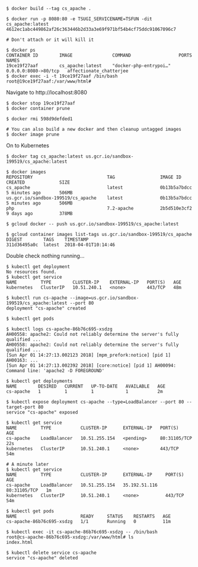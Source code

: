 

    $ docker build --tag cs_apache .

    $ docker run -p 8080:80 -e TSUGI_SERVICENAME=TSFUN -dit cs_apache:latest
    4612ec1abc449862af26c363446b2d33a3e69f971bf54b4cf75ddc91067096c7

    # Don't attach or it will kill it

    $ docker ps
    CONTAINER ID        IMAGE               COMMAND                  PORTS                  NAMES
    19ce19f27aaf        cs_apache:latest    "docker-php-entrypoi…"   0.0.0.0:8080->80/tcp   affectionate_chatterjee
    $ docker exec -i -t 19ce19f27aaf /bin/bash
    root@19ce19f27aaf:/var/www/html# 

Navigate to http://localhost:8080

    $ docker stop 19ce19f27aaf
    $ docker container prune
    
    $ docker rmi 598d9defded1

    # You can also build a new docker and then cleanup untagged images
    $ docker image prune

On to Kubernetes

    $ docker tag cs_apache:latest us.gcr.io/sandbox-199519/cs_apache:latest

    $ docker images
    REPOSITORY                            TAG                 IMAGE ID            CREATED             SIZE
    cs_apache                             latest              0b13b5a7bdcc        5 minutes ago       506MB
    us.gcr.io/sandbox-199519/cs_apache    latest              0b13b5a7bdcc        5 minutes ago       506MB
    php                                   7.2-apache          2b5d510e3cf2        9 days ago          378MB

    $ gcloud docker -- push us.gcr.io/sandbox-199519/cs_apache:latest

    $ gcloud container images list-tags us.gcr.io/sandbox-199519/cs_apache
    DIGEST        TAGS    TIMESTAMP
    311d36495a0c  latest  2018-04-01T10:14:46

Double check nothing running...

    $ kubectl get deployment
    No resources found.
    $ kubectl get service
    NAME         TYPE        CLUSTER-IP    EXTERNAL-IP   PORT(S)   AGE
    kubernetes   ClusterIP   10.51.240.1   <none>        443/TCP   48m

    $ kubectl run cs-apache --image=us.gcr.io/sandbox-199519/cs_apache:latest --port 80
    deployment "cs-apache" created

    $ kubectl get pods

    $ kubectl logs cs-apache-86b76c695-xsdzg 
    AH00558: apache2: Could not reliably determine the server's fully qualified ...
    AH00558: apache2: Could not reliably determine the server's fully qualified ...
    [Sun Apr 01 14:27:13.002123 2018] [mpm_prefork:notice] [pid 1] AH00163: ...
    [Sun Apr 01 14:27:13.002392 2018] [core:notice] [pid 1] AH00094: Command line: 'apache2 -D FOREGROUND'

    $ kubectl get deployments
    NAME        DESIRED   CURRENT   UP-TO-DATE   AVAILABLE   AGE
    cs-apache   1         1         1            1           2m

    $ kubectl expose deployment cs-apache --type=LoadBalancer --port 80 --target-port 80
    service "cs-apache" exposed

    $ kubectl get service
    NAME         TYPE           CLUSTER-IP      EXTERNAL-IP   PORT(S)        AGE
    cs-apache    LoadBalancer   10.51.255.154   <pending>     80:31105/TCP   22s
    kubernetes   ClusterIP      10.51.240.1     <none>        443/TCP        54m

    # A minute later
    $ kubectl get service
    NAME         TYPE           CLUSTER-IP      EXTERNAL-IP     PORT(S)        AGE
    cs-apache    LoadBalancer   10.51.255.154   35.192.51.116   80:31105/TCP   1m
    kubernetes   ClusterIP      10.51.240.1     <none>          443/TCP        54m

    $ kubectl get pods
    NAME                        READY     STATUS    RESTARTS   AGE
    cs-apache-86b76c695-xsdzg   1/1       Running   0          11m

    $ kubectl exec -it cs-apache-86b76c695-xsdzg -- /bin/bash
    root@cs-apache-86b76c695-xsdzg:/var/www/html# ls
    index.html

    $ kubectl delete service cs-apache
    service "cs-apache" deleted


